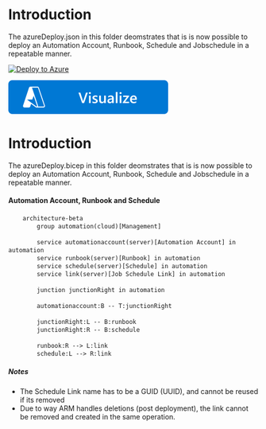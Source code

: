 # Introduction

The azureDeploy.json in this folder deomstrates that is is now possible to deploy an Automation Account, Runbook, Schedule and Jobschedule in a repeatable manner.

[![Deploy to Azure](https://aka.ms/deploytoazurebutton)](https://portal.azure.com/#create/Microsoft.Template/uri/https%3A%2F%2Fraw.githubusercontent.com%2Fdrewkg%2FAzure%2Fmain%2FARM%2FResource%2FAutomationAccountJobSchedule%2FazureDeploy.json)

[![Visualize](https://raw.githubusercontent.com/Azure/azure-quickstart-templates/master/1-CONTRIBUTION-GUIDE/images/visualizebutton.svg?sanitize=true)](http://armviz.io/#/?load=https%3A%2F%2Fraw.githubusercontent.com%2Fdrewkg%2FAzure%2Fmain%2FARM%2FResource%2FAutomationAccountJobSchedule%2FazureDeploy.json)

# Introduction
The azureDeploy.bicep in this folder deomstrates that is is now possible to deploy an Automation Account, Runbook, Schedule and Jobschedule in a repeatable manner.

#### Automation Account, Runbook and Schedule
```mermaid
	architecture-beta
		group automation(cloud)[Management]

		service automationaccount(server)[Automation Account] in automation
		service runbook(server)[Runbook] in automation
		service schedule(server)[Schedule] in automation
		service link(server)[Job Schedule Link] in automation

		junction junctionRight in automation

		automationaccount:B -- T:junctionRight

		junctionRight:L -- B:runbook
		junctionRight:R -- B:schedule

		runbook:R --> L:link
		schedule:L --> R:link
```
##### Notes
- The Schedule Link name has to be a GUID (UUID), and cannot be reused if its removed
- Due to way ARM handles deletions (post deployment), the link cannot be removed and created in the same operation.
